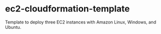 # ec2-cloudformation-template
 Template to deploy three EC2 instances with Amazon Linux, Windows, and Ubuntu.
